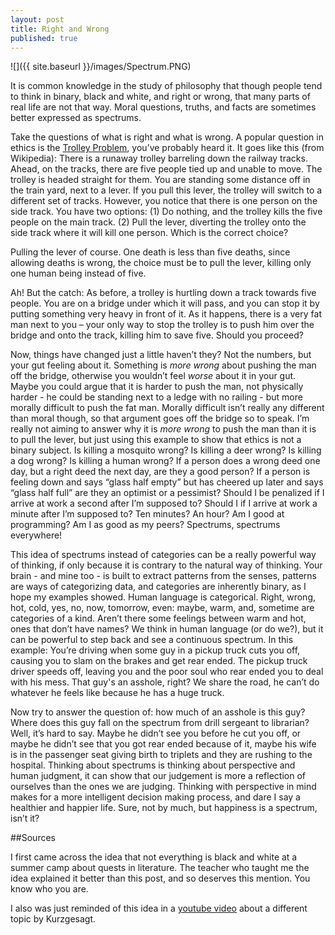 ```yaml
---
layout: post
title: Right and Wrong
published: true
---
```


![]({{ site.baseurl }}/images/Spectrum.PNG)

It is common knowledge in the study of philosophy that though people tend to think in binary, black and white, and right or wrong, that many parts of real life are not that way. Moral questions, truths, and facts are sometimes better expressed as spectrums.

Take the questions of what is right and what is wrong. A popular question in ethics is the [Trolley Problem](https://en.wikipedia.org/wiki/Trolley_problem), you’ve probably heard it. It goes like this (from Wikipedia):
There is a runaway trolley barreling down the railway tracks. Ahead, on the tracks, there are five people tied up and unable to move. The trolley is headed straight for them. You are standing some distance off in the train yard, next to a lever. If you pull this lever, the trolley will switch to a different set of tracks. However, you notice that there is one person on the side track. You have two options: (1) Do nothing, and the trolley kills the five people on the main track. (2) Pull the lever, diverting the trolley onto the side track where it will kill one person. Which is the correct choice?

Pulling the lever of course. One death is less than five deaths, since allowing deaths is wrong, the choice must be to pull the lever, killing only one human being instead of five.

Ah! But the catch:
As before, a trolley is hurtling down a track towards five people. You are on a bridge under which it will pass, and you can stop it by putting something very heavy in front of it. As it happens, there is a very fat man next to you – your only way to stop the trolley is to push him over the bridge and onto the track, killing him to save five. Should you proceed?

Now, things have changed just a little haven’t they? Not the numbers, but your gut feeling about it. Something is _more wrong_ about pushing the man off the bridge, otherwise you wouldn’t feel _worse_ about it in your gut. Maybe you could argue that it is harder to push the man, not physically harder - he could be standing next to a ledge with no railing - but more morally difficult to push the fat man. Morally difficult isn’t really any different than moral though, so that argument goes off the bridge so to speak. I’m really not aiming to answer why it is _more wrong_ to push the man than it is to pull the lever, but just using this example to show that ethics is not a binary subject. Is killing a mosquito wrong? Is killing a deer wrong? Is killing a dog wrong? Is killing a human wrong? If a person does a wrong deed one day, but a right deed the next day, are they a good person? If a person is feeling down and says “glass half empty” but has cheered up later and says “glass half full” are they an optimist or a pessimist? Should I be penalized if I arrive at work a second after I’m supposed to? Should I if I arrive at work a minute after I’m supposed to? Ten minutes? An hour? Am I good at programming? Am I as good as my peers? Spectrums, spectrums everywhere!

This idea of spectrums instead of categories can be a really powerful way of thinking, if only because it is contrary to the natural way of thinking. Your brain - and mine too - is built to extract patterns from the senses, patterns are ways of categorizing data, and categories are inherently binary, as I hope my examples showed. Human language is categorical. Right, wrong, hot, cold, yes, no, now, tomorrow, even: maybe, warm, and, sometime are categories of a kind. Aren’t there some feelings between warm and hot, ones that don’t have names? 
We think in human language (or do we?), but it can be powerful to step back and see a continuous spectrum. In this example: You’re driving when some guy in a pickup truck cuts you off, causing you to slam on the brakes and get rear ended. The pickup truck driver speeds off, leaving you and the poor soul who rear ended you to deal with his mess. That guy's an asshole, right? We share the road, he can’t do whatever he feels like because he has a huge truck. 

Now try to answer the question of: how much of an asshole is this guy? Where does this guy fall on the spectrum from drill sergeant to librarian? Well, it’s hard to say. Maybe he didn’t see you before he cut you off, or maybe he didn’t see that you got rear ended because of it, maybe his wife is in the passenger seat giving birth to triplets and they are rushing to the hospital. Thinking about spectrums is thinking about perspective and human judgment, it can show that our judgement is more a reflection of ourselves than the ones we are judging. Thinking with perspective in mind makes for a more intelligent decision making process, and dare I say a healthier and happier life. Sure, not by much, but happiness is a spectrum, isn’t it? 

##Sources

I first came across the idea that not everything is black and white at a summer camp about quests in literature. The teacher who taught me the idea explained it better than this post, and so deserves this mention. You know who you are.

I also was just reminded of this idea in a [youtube video](https://youtu.be/JQVmkDUkZT4) about a different topic by Kurzgesagt.

